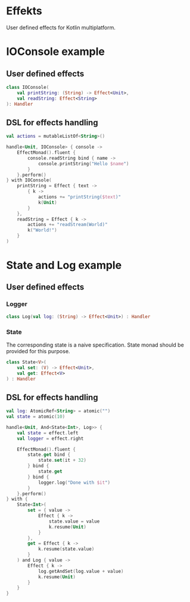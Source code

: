 # Effekts

User defined effects for Kotlin multiplatform.

# IOConsole example

## User defined effects

```kotlin
class IOConsole(
    val printString: (String) -> Effect<Unit>,
    val readString: Effect<String>
): Handler
```

## DSL for effects handling

```kotlin
val actions = mutableListOf<String>()

handle<Unit, IOConsole> { console ->
    EffectMonad().fluent {
        console.readString bind { name ->
            console.printString("Hello $name")
        }
    }.perform()
} with IOConsole(
    printString = Effect { text ->
        { k ->
            actions += "printString($text)"
            k(Unit)
        }
    },
    readString = Effect { k ->
        actions += "readStream(World)"
        k("World!")
    }
)
```

# State and Log example

## User defined effects

### Logger

```kotlin
class Log(val log: (String) -> Effect<Unit>) : Handler
```

### State

The corresponding state is a naive specification. State monad should 
be provided for this purpose.

```kotlin
class State<V>(
    val set: (V) -> Effect<Unit>,
    val get: Effect<V>
) : Handler
```

## DSL for effects handling

```kotlin
val log: AtomicRef<String> = atomic("")
val state = atomic(10)

handle<Unit, And<State<Int>, Log>> {
    val state = effect.left
    val logger = effect.right

    EffectMonad().fluent {
        state.get bind {
            state.set(it + 32)
        } bind {
            state.get
        } bind {
            logger.log("Done with $it")
        }
    }.perform()
} with {
    State<Int>(
        set = { value ->
            Effect { k ->
                state.value = value
                k.resume(Unit)
            }
        },
        get = Effect { k ->
            k.resume(state.value)
        }
    ) and Log { value ->
        Effect { k ->
            log.getAndSet(log.value + value)
            k.resume(Unit)
        }
    }
}
```


